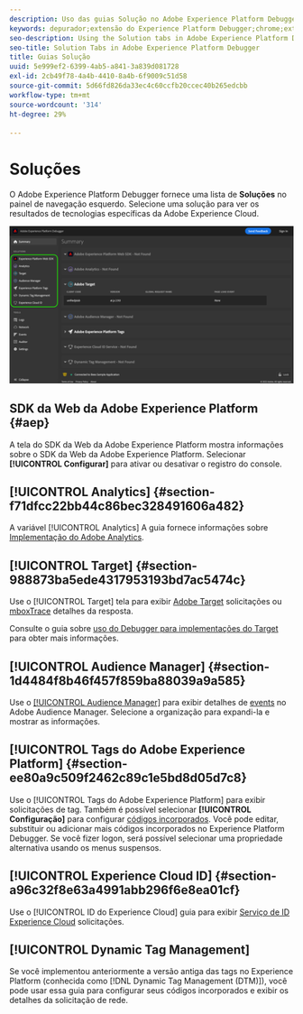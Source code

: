 ```yaml
---
description: Uso das guias Solução no Adobe Experience Platform Debugger
keywords: depurador;extensão do Experience Platform Debugger;chrome;extensão;resumo;limpar;solicitações;soluções;solução;informações;analytics;destino;audience manager;media otimizer;amo;id service
seo-description: Using the Solution tabs in Adobe Experience Platform Debugger
seo-title: Solution Tabs in Adobe Experience Platform Debugger
title: Guias Solução
uuid: 5e999ef2-6399-4ab5-a841-3a839d081728
exl-id: 2cb49f78-4a4b-4410-8a4b-6f9009c51d58
source-git-commit: 5d66fd826da33ec4c60ccfb20ccec40b265edcbb
workflow-type: tm+mt
source-wordcount: '314'
ht-degree: 29%

---
```


# Soluções

O Adobe Experience Platform Debugger fornece uma lista de **Soluções** no painel de navegação esquerdo. Selecione uma solução para ver os resultados de tecnologias específicas da Adobe Experience Cloud.

![A lista de soluções disponíveis mostrada na interface do usuário do Debugger](../images/solutions/overview/left-nav.png)

## SDK da Web da Adobe Experience Platform {#aep}

A tela do SDK da Web da Adobe Experience Platform mostra informações sobre o SDK da Web da Adobe Experience Platform. Selecionar **[!UICONTROL Configurar]** para ativar ou desativar o registro do console.

## [!UICONTROL Analytics] {#section-f71dfcc22bb44c86bec328491606a482}

A variável [!UICONTROL Analytics] A guia fornece informações sobre [Implementação do Adobe Analytics](https://experienceleague.adobe.com/docs/analytics/implementation/home.html?lang=pt-BR).

## [!UICONTROL Target] {#section-988873ba5ede4317953193bd7ac5474c}

Use o [!UICONTROL Target] tela para exibir [Adobe Target](https://docs.adobe.com/content/help/pt-BR/experience-cloud/user-guides/home.translate.html) solicitações ou [mboxTrace](https://experienceleague.adobe.com/docs/target/using/activities/troubleshoot-activities/content-trouble.html#section_256FCF7C14BB435BA2C68049EF0BA99E) detalhes da resposta.

Consulte o guia sobre [uso do Debugger para implementações do Target](./target.md) para obter mais informações.

## [!UICONTROL Audience Manager] {#section-1d4484f8b46f457f859ba88039a9a585}

Use o [[!UICONTROL Audience Manager]](https://docs.adobe.com/content/help/pt-BR/experience-cloud/user-guides/home.translate.html) para exibir detalhes de [events](https://experienceleague.adobe.com/docs/audience-manager/user-guide/api-and-sdk-code/dcs/dcs-event-calls/dcs-event-calls.html) no Adobe Audience Manager. Selecione a organização para expandi-la e mostrar as informações.

## [!UICONTROL Tags do Adobe Experience Platform] {#section-ee80a9c509f2462c89c1e5bd8d05d7c8}

Use o [!UICONTROL Tags do Adobe Experience Platform] para exibir solicitações de tag. Também é possível selecionar **[!UICONTROL Configuração]** para configurar [códigos incorporados](../../tags/ui/publishing/environments.md#embed-code). Você pode editar, substituir ou adicionar mais códigos incorporados no Experience Platform Debugger. Se você fizer logon, será possível selecionar uma propriedade alternativa usando os menus suspensos.

## [!UICONTROL Experience Cloud ID] {#section-a96c32f8e63a4991abb296f6e8ea01cf}

Use o [!UICONTROL ID do Experience Cloud] guia para exibir [Serviço de ID Experience Cloud](https://experienceleague.adobe.com/docs/id-service/using/home.html?lang=pt-BR) solicitações.

## [!UICONTROL Dynamic Tag Management]

Se você implementou anteriormente a versão antiga das tags no Experience Platform (conhecida como [!DNL Dynamic Tag Management (DTM)]), você pode usar essa guia para configurar seus códigos incorporados e exibir os detalhes da solicitação de rede.
